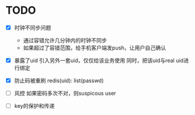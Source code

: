 # TODO

- [X] 时钟不同步问题
  - 通过容错允许几分钟内的时钟不同步
  - 如果超过了容错范围，给手机客户端发push，让用户自己确认

- [X] 暴露了uid
  引入另外一套uid，仅仅给该业务使用
  同时，把该uid与real uid进行绑定

- [X] 防止码被重刷
  redis(uid): list(passwd)

- [ ] 风控
  如果密码多次不对，则suspicous user

- [ ] key的保护和传递
